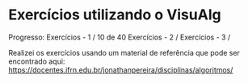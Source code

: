 # Exercícios utilizando o VisuAlg

Progresso:
Exercícios - 1 / 10 de 40
Exercícios - 2 /
Exercícios - 3 /

Realizei os exercícios usando um material de referência que pode ser encontrado aqui:
https://docentes.ifrn.edu.br/jonathanpereira/disciplinas/algoritmos/